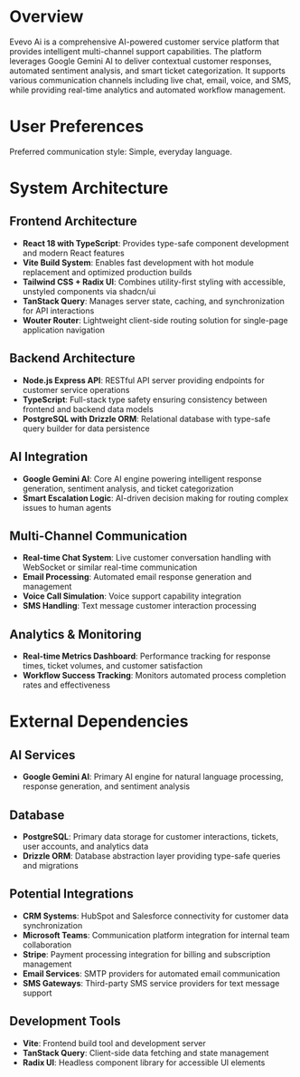 # Overview

Evevo Ai is a comprehensive AI-powered customer service platform that provides intelligent multi-channel support capabilities. The platform leverages Google Gemini AI to deliver contextual customer responses, automated sentiment analysis, and smart ticket categorization. It supports various communication channels including live chat, email, voice, and SMS, while providing real-time analytics and automated workflow management.

# User Preferences

Preferred communication style: Simple, everyday language.

# System Architecture

## Frontend Architecture
- **React 18 with TypeScript**: Provides type-safe component development and modern React features
- **Vite Build System**: Enables fast development with hot module replacement and optimized production builds
- **Tailwind CSS + Radix UI**: Combines utility-first styling with accessible, unstyled components via shadcn/ui
- **TanStack Query**: Manages server state, caching, and synchronization for API interactions
- **Wouter Router**: Lightweight client-side routing solution for single-page application navigation

## Backend Architecture
- **Node.js Express API**: RESTful API server providing endpoints for customer service operations
- **TypeScript**: Full-stack type safety ensuring consistency between frontend and backend data models
- **PostgreSQL with Drizzle ORM**: Relational database with type-safe query builder for data persistence

## AI Integration
- **Google Gemini AI**: Core AI engine powering intelligent response generation, sentiment analysis, and ticket categorization
- **Smart Escalation Logic**: AI-driven decision making for routing complex issues to human agents

## Multi-Channel Communication
- **Real-time Chat System**: Live customer conversation handling with WebSocket or similar real-time communication
- **Email Processing**: Automated email response generation and management
- **Voice Call Simulation**: Voice support capability integration
- **SMS Handling**: Text message customer interaction processing

## Analytics & Monitoring
- **Real-time Metrics Dashboard**: Performance tracking for response times, ticket volumes, and customer satisfaction
- **Workflow Success Tracking**: Monitors automated process completion rates and effectiveness

# External Dependencies

## AI Services
- **Google Gemini AI**: Primary AI engine for natural language processing, response generation, and sentiment analysis

## Database
- **PostgreSQL**: Primary data storage for customer interactions, tickets, user accounts, and analytics data
- **Drizzle ORM**: Database abstraction layer providing type-safe queries and migrations

## Potential Integrations
- **CRM Systems**: HubSpot and Salesforce connectivity for customer data synchronization
- **Microsoft Teams**: Communication platform integration for internal team collaboration
- **Stripe**: Payment processing integration for billing and subscription management
- **Email Services**: SMTP providers for automated email communication
- **SMS Gateways**: Third-party SMS service providers for text message support

## Development Tools
- **Vite**: Frontend build tool and development server
- **TanStack Query**: Client-side data fetching and state management
- **Radix UI**: Headless component library for accessible UI elements